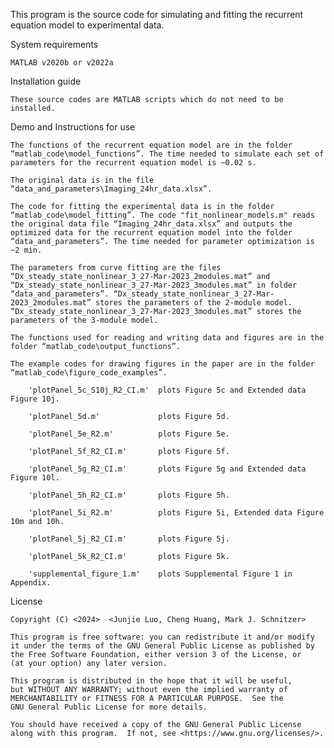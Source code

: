 This program is the source code for simulating and fitting the recurrent equation model to experimental data.

System requirements

    MATLAB v2020b or v2022a
  
Installation guide

    These source codes are MATLAB scripts which do not need to be installed. 

Demo and Instructions for use
  
    The functions of the recurrent equation model are in the folder “matlab_code\model_functions”. The time needed to simulate each set of parameters for the recurrent equation model is ~0.02 s.
    
    The original data is in the file “data_and_parameters\Imaging_24hr_data.xlsx”.
    
    The code for fitting the experimental data is in the folder “matlab_code\model_fitting”. The code "fit_nonlinear_models.m" reads the original data file “Imaging_24hr_data.xlsx” and outputs the optimized data for the recurrent equation model into the folder “data_and_parameters”. The time needed for parameter optimization is ~2 min. 
    
    The parameters from curve fitting are the files “Dx_steady_state_nonlinear_3_27-Mar-2023_2modules.mat” and “Dx_steady_state_nonlinear_3_27-Mar-2023_3modules.mat” in folder “data_and_parameters”. “Dx_steady_state_nonlinear_3_27-Mar-2023_2modules.mat” stores the parameters of the 2-module model. “Dx_steady_state_nonlinear_3_27-Mar-2023_3modules.mat” stores the parameters of the 3-module model. 
    
    The functions used for reading and writing data and figures are in the folder “matlab_code\output_functions”.
    
    The example codes for drawing figures in the paper are in the folder “matlab_code\figure_code_examples”. 
 
        'plotPanel_5c_S10j_R2_CI.m'  plots Figure 5c and Extended data Figure 10j.
        
        'plotPanel_5d.m'             plots Figure 5d.
        
        'plotPanel_5e_R2.m'          plots Figure 5e.
        
        'plotPanel_5f_R2_CI.m'       plots Figure 5f.
        
        'plotPanel_5g_R2_CI.m'       plots Figure 5g and Extended data Figure 10l.
        
        'plotPanel_5h_R2_CI.m'       plots Figure 5h.
        
        'plotPanel_5i_R2.m'          plots Figure 5i, Extended data Figure 10m and 10h.
        
        'plotPanel_5j_R2_CI.m'       plots Figure 5j.
        
        'plotPanel_5k_R2_CI.m'       plots Figure 5k.
        
        'supplemental_figure_1.m'    plots Supplemental Figure 1 in Appendix.

License
  
    Copyright (C) <2024>  <Junjie Luo, Cheng Huang, Mark J. Schnitzer>
    
    This program is free software: you can redistribute it and/or modify
    it under the terms of the GNU General Public License as published by
    the Free Software Foundation, either version 3 of the License, or
    (at your option) any later version.
    
    This program is distributed in the hope that it will be useful,
    but WITHOUT ANY WARRANTY; without even the implied warranty of
    MERCHANTABILITY or FITNESS FOR A PARTICULAR PURPOSE.  See the
    GNU General Public License for more details.
    
    You should have received a copy of the GNU General Public License
    along with this program.  If not, see <https://www.gnu.org/licenses/>.
    
